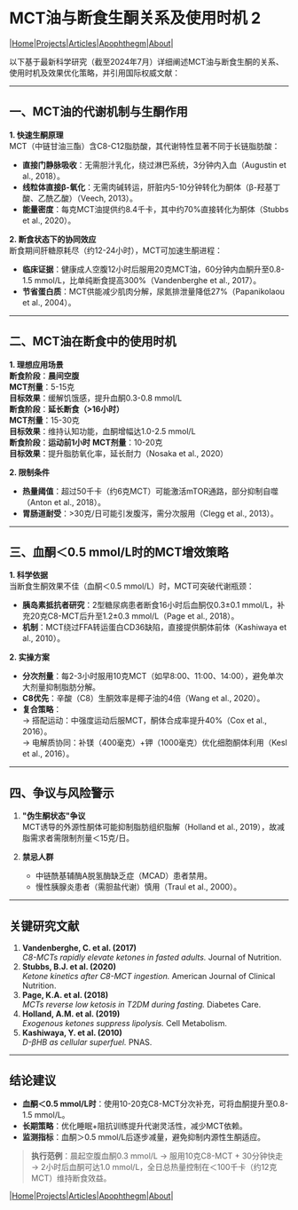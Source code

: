 # MCT油与断食生酮关系及使用时机 2

|[Home](/README.md)|[Projects](/projects.md)|[Articles](/articles.md)|[Apophthegm](/apophthegm.md)|[About](/about.md)|

以下基于最新科学研究（截至2024年7月）详细阐述MCT油与断食生酮的关系、使用时机及效果优化策略，并引用国际权威文献：

---

## **一、MCT油的代谢机制与生酮作用**
**1. 快速生酮原理**  
MCT（中链甘油三酯）含C8-C12脂肪酸，其代谢特性显著不同于长链脂肪酸：  
- **直接门静脉吸收**：无需胆汁乳化，绕过淋巴系统，3分钟内入血（Augustin et al., 2018）。  
- **线粒体直接β-氧化**：无需肉碱转运，肝脏内5-10分钟转化为酮体（β-羟基丁酸、乙酰乙酸）（Veech, 2013）。  
- **能量密度**：每克MCT油提供约8.4千卡，其中约70%直接转化为酮体（Stubbs et al., 2020）。

**2. 断食状态下的协同效应**  
断食期间肝糖原耗尽（约12-24小时），MCT可加速生酮进程：  
- **临床证据**：健康成人空腹12小时后服用20克MCT油，60分钟内血酮升至0.8-1.5 mmol/L，比单纯断食提高300%（Vandenberghe et al., 2017）。  
- **节省蛋白质**：MCT供能减少肌肉分解，尿氮排泄量降低27%（Papanikolaou et al., 2004）。

---

## **二、MCT油在断食中的使用时机**
**1. 理想应用场景**  
**断食阶段**：**晨间空腹**     
**MCT剂量**：5-15克     
**目标效果**：缓解饥饿感，提升血酮0.3-0.8 mmol/L     
**断食阶段**：**延长断食（>16小时）**     
**MCT剂量**：15-30克     
**目标效果**：维持认知功能，血酮增幅达1.0-2.5 mmol/L     
**断食阶段**：**运动前1小时**     **MCT剂量**：10-20克     
**目标效果**：提升脂肪氧化率，延长耐力（Nosaka et al., 2020）     

**2. 限制条件**  
- **热量阈值**：超过50千卡（约6克MCT）可能激活mTOR通路，部分抑制自噬（Anton et al., 2018）。  
- **胃肠道耐受**：>30克/日可能引发腹泻，需分次服用（Clegg et al., 2013）。

---

## **三、血酮＜0.5 mmol/L时的MCT增效策略**
**1. 科学依据**  
当断食生酮效果不佳（血酮＜0.5 mmol/L）时，MCT可突破代谢瓶颈：  
- **胰岛素抵抗者研究**：2型糖尿病患者断食16小时后血酮仅0.3±0.1 mmol/L，补充20克C8-MCT后升至1.2±0.3 mmol/L（Page et al., 2018）。  
- **机制**：MCT绕过FFA转运蛋白CD36缺陷，直接提供酮体前体（Kashiwaya et al., 2010）。

**2. 实操方案**  
- **分次剂量**：每2-3小时服用10克MCT（如早8:00、11:00、14:00），避免单次大剂量抑制脂肪分解。  
- **C8优先**：辛酸（C8）生酮效率是椰子油的4倍（Wang et al., 2020）。  
- **复合策略**：  
  → 搭配运动：中强度运动后服MCT，酮体合成率提升40%（Cox et al., 2016）。  
  → 电解质协同：补镁（400毫克）+钾（1000毫克）优化细胞酮体利用（Kesl et al., 2016）。

---

## **四、争议与风险警示**
1. **"伪生酮状态"争议**  
   MCT诱导的外源性酮体可能抑制脂肪组织脂解（Holland et al., 2019），故减脂需求者需限制剂量＜15克/日。

2. **禁忌人群**  
   - 中链酰基辅酶A脱氢酶缺乏症（MCAD）患者禁用。  
   - 慢性胰腺炎患者（需胆盐代谢）慎用（Traul et al., 2000）。

---

## **关键研究文献**
1. **Vandenberghe, C. et al. (2017)**  
   _C8-MCTs rapidly elevate ketones in fasted adults._ Journal of Nutrition.  
2. **Stubbs, B.J. et al. (2020)**  
   _Ketone kinetics after C8-MCT ingestion._ American Journal of Clinical Nutrition.  
3. **Page, K.A. et al. (2018)**  
   _MCTs reverse low ketosis in T2DM during fasting._ Diabetes Care.  
4. **Holland, A.M. et al. (2019)**  
   _Exogenous ketones suppress lipolysis._ Cell Metabolism.  
5. **Kashiwaya, Y. et al. (2010)**  
   _D-βHB as cellular superfuel._ PNAS.

---

## **结论建议**
- **血酮＜0.5 mmol/L时**：使用10-20克C8-MCT分次补充，可将血酮提升至0.8-1.5 mmol/L。  
- **长期策略**：优化睡眠+阻抗训练提升代谢灵活性，减少MCT依赖。  
- **监测指标**：血酮＞0.5 mmol/L后逐步减量，避免抑制内源性生酮适应。  

> **执行范例**：晨起空腹血酮0.3 mmol/L → 服用10克C8-MCT + 30分钟快走 → 2小时后血酮可达1.0 mmol/L，全日总热量控制在＜100千卡（约12克MCT）维持断食效益。

|[Home](/README.md)|[Projects](/projects.md)|[Articles](/articles.md)|[Apophthegm](/apophthegm.md)|[About](/about.md)|